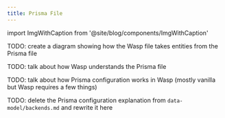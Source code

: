 ```yaml
---
title: Prisma File
---
```


import ImgWithCaption from '@site/blog/components/ImgWithCaption'

<ImgWithCaption alt="Relationship between Wasp file and Prisma file" source="img/data-model/prisma_in_wasp.png" caption="Relationship between Wasp file and Prisma file"/>

TODO: create a diagram showing how the Wasp file takes entities from the Prisma file

TODO: talk about how Wasp understands the Prisma file

TODO: talk about how Prisma configuration works in Wasp (mostly vanilla but Wasp requires a few things)

TODO: delete the Prisma configuration explanation from `data-model/backends.md` and rewrite it here